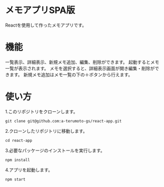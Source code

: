# メモアプリSPA版
Reactを使用して作ったメモアプリです。


# 機能
一覧表示、詳細表示、新規メモ追加、編集、削除ができます。
起動するとメモ一覧が表示されます。
メモを選択すると、詳細表示画面が開き編集・削除ができます。
新規メモ追加はメモ一覧の下の＋ボタンから行えます。


# 使い方
1.このリポジトリをクローンします。
```
git clone git@github.com:a-terumoto-gs/react-app.git
```
2.クローンしたリポジトリに移動します。
```
cd react-app
```
3.必要なパッケージのインストールを実行します。
```
npm install
```
4.アプリを起動します。
```
npm start
```

